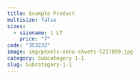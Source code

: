 ```yaml
---
title: Example Product
multisize: false
sizes:
  - sizename: 1 LT
    price: "7"
code: "353232"
image: img/pexels-anna-shvets-5217899.jpg
category: Subcategory 1-1
slug: Subcategory-1-1
---
```

